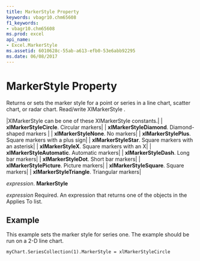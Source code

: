 ```yaml
---
title: MarkerStyle Property
keywords: vbagr10.chm65608
f1_keywords:
- vbagr10.chm65608
ms.prod: excel
api_name:
- Excel.MarkerStyle
ms.assetid: 6010628c-55ab-a613-efb0-53e6abb92295
ms.date: 06/08/2017
---
```



# MarkerStyle Property

Returns or sets the marker style for a point or series in a line chart, scatter chart, or radar chart. Read/write XlMarkerStyle .



|XlMarkerStyle can be one of these XlMarkerStyle constants.|
| **xlMarkerStyleCircle**. Circular markers|
| **xlMarkerStyleDiamond**. Diamond-shaped markers |
| **xlMarkerStyleNone**. No markers|
| **xlMarkerStylePlus**. Square markers with a plus sign|
| **xlMarkerStyleStar**. Square markers with an asterisk|
| **xlMarkerStyleX**. Square markers with an X|
| **xlMarkerStyleAutomatic**. Automatic markers|
| **xlMarkerStyleDash**. Long bar markers|
| **xlMarkerStyleDot**. Short bar markers|
| **xlMarkerStylePicture**. Picture markers|
| **xlMarkerStyleSquare**. Square markers|
| **xlMarkerStyleTriangle**. Triangular markers|

 _expression_. **MarkerStyle**

 _expression_ Required. An expression that returns one of the objects in the Applies To list.

## Example

This example sets the marker style for series one. The example should be run on a 2-D line chart.


```vb
myChart.SeriesCollection(1).MarkerStyle = xlMarkerStyleCircle
```



